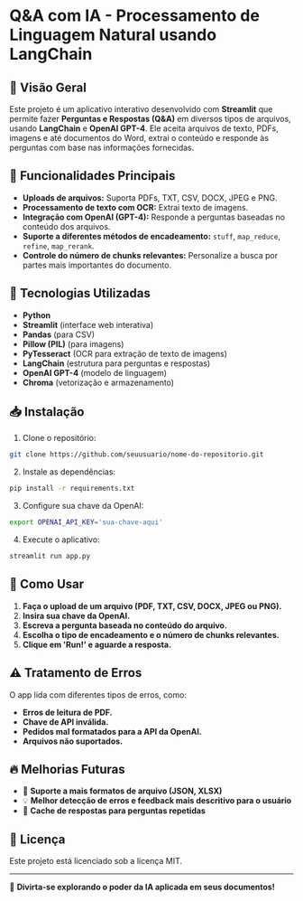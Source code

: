 # Q&A com IA - Processamento de Linguagem Natural usando LangChain

## 🌟 Visão Geral
Este projeto é um aplicativo interativo desenvolvido com **Streamlit** que permite fazer **Perguntas e Respostas (Q&A)** em diversos tipos de arquivos, usando **LangChain** e **OpenAI GPT-4**. Ele aceita arquivos de texto, PDFs, imagens e até documentos do Word, extrai o conteúdo e responde às perguntas com base nas informações fornecidas.

## 🚀 Funcionalidades Principais
- **Uploads de arquivos:** Suporta PDFs, TXT, CSV, DOCX, JPEG e PNG.
- **Processamento de texto com OCR:** Extrai texto de imagens.
- **Integração com OpenAI (GPT-4):** Responde a perguntas baseadas no conteúdo dos arquivos.
- **Suporte a diferentes métodos de encadeamento:** `stuff`, `map_reduce`, `refine`, `map_rerank`.
- **Controle do número de chunks relevantes:** Personalize a busca por partes mais importantes do documento.

## 🔧 Tecnologias Utilizadas
- **Python**
- **Streamlit** (interface web interativa)
- **Pandas** (para CSV)
- **Pillow (PIL)** (para imagens)
- **PyTesseract** (OCR para extração de texto de imagens)
- **LangChain** (estrutura para perguntas e respostas)
- **OpenAI GPT-4** (modelo de linguagem)
- **Chroma** (vetorização e armazenamento)

## 📥 Instalação

1. Clone o repositório:
```bash
git clone https://github.com/seuusuario/nome-do-repositorio.git
```

2. Instale as dependências:
```bash
pip install -r requirements.txt
```

3. Configure sua chave da OpenAI:
```bash
export OPENAI_API_KEY='sua-chave-aqui'
```

4. Execute o aplicativo:
```bash
streamlit run app.py
```

## 🎯 Como Usar

1. **Faça o upload de um arquivo (PDF, TXT, CSV, DOCX, JPEG ou PNG).**
2. **Insira sua chave da OpenAI.**
3. **Escreva a pergunta baseada no conteúdo do arquivo.**
4. **Escolha o tipo de encadeamento e o número de chunks relevantes.**
5. **Clique em 'Run!' e aguarde a resposta.**

## ⚠️ Tratamento de Erros
O app lida com diferentes tipos de erros, como:
- **Erros de leitura de PDF.**
- **Chave de API inválida.**
- **Pedidos mal formatados para a API da OpenAI.**
- **Arquivos não suportados.**

## 🔥 Melhorias Futuras
- 🔧 **Suporte a mais formatos de arquivo (JSON, XLSX)**
- 💡 **Melhor detecção de erros e feedback mais descritivo para o usuário**
- 🚀 **Cache de respostas para perguntas repetidas**

## 📄 Licença
Este projeto está licenciado sob a licença MIT.

---

🎉 **Divirta-se explorando o poder da IA aplicada em seus documentos!**


